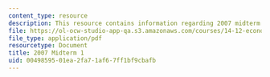 ```yaml
---
content_type: resource
description: This resource contains information regarding 2007 midterm 1.
file: https://ol-ocw-studio-app-qa.s3.amazonaws.com/courses/14-12-economic-applications-of-game-theory-fall-2012/0049859501ea2fa71af67ff1bf9cbafb_MIT14_12F12_mid071.pdf
file_type: application/pdf
resourcetype: Document
title: 2007 Midterm 1
uid: 00498595-01ea-2fa7-1af6-7ff1bf9cbafb
---
```

